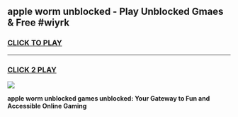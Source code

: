 
## apple worm unblocked - Play Unblocked Gmaes & Free #wiyrk
<h3>
<a href="https://news.freeplayer.one?title=apple_worm_unblocked&ref=03M">CLICK TO PLAY</a></h3>
<hr>

<h3>
<a href="https://news.freeplayer.one?title=apple_worm_unblocked&ref=03M">CLICK 2 PLAY</a>
  
</h3>

<a href="https://news.freeplayer.one?title=apple_worm_unblocked&ref=03M"><img src="https://clearcache.store/games.png"></a>


**apple worm unblocked games unblocked: Your Gateway to Fun and Accessible Online Gaming**
